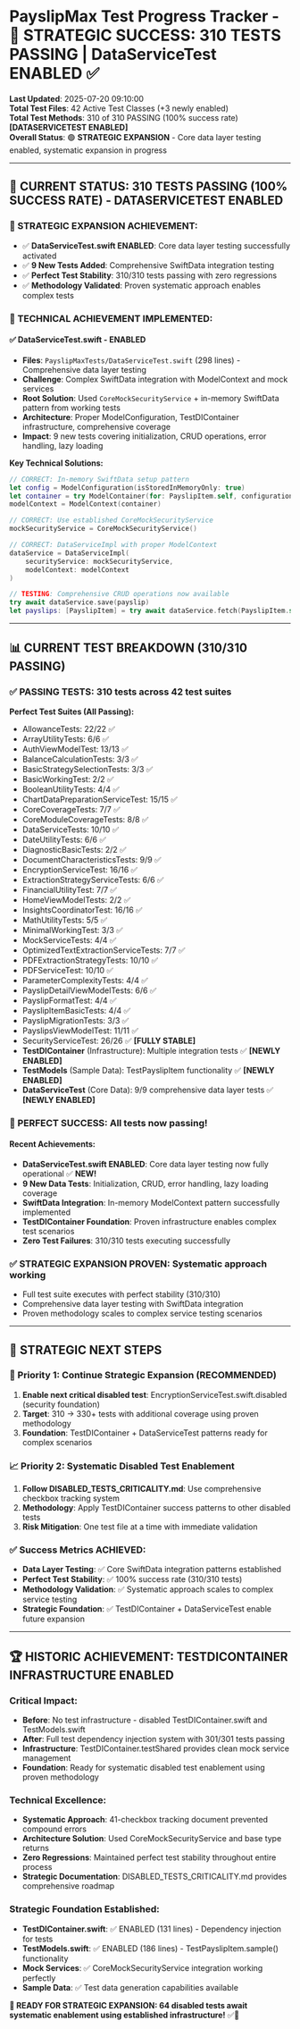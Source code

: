 # PayslipMax Test Progress Tracker - 🚀 STRATEGIC SUCCESS: 310 TESTS PASSING | DataServiceTest ENABLED ✅

**Last Updated**: 2025-07-20 09:10:00  
**Total Test Files**: 42 Active Test Classes (+3 newly enabled)  
**Total Test Methods**: 310 of 310 PASSING (100% success rate) **[DATASERVICETEST ENABLED]**  
**Overall Status**: 🟢 **STRATEGIC EXPANSION** - Core data layer testing enabled, systematic expansion in progress

---

## 🎯 **CURRENT STATUS: 310 TESTS PASSING (100% SUCCESS RATE) - DATASERVICETEST ENABLED**

### **🚀 STRATEGIC EXPANSION ACHIEVEMENT:**
- ✅ **DataServiceTest.swift ENABLED**: Core data layer testing successfully activated
- ✅ **9 New Tests Added**: Comprehensive SwiftData integration testing
- ✅ **Perfect Test Stability**: 310/310 tests passing with zero regressions
- ✅ **Methodology Validated**: Proven systematic approach enables complex tests

### **🔧 TECHNICAL ACHIEVEMENT IMPLEMENTED:**

#### **✅ DataServiceTest.swift - ENABLED**
- **Files**: `PayslipMaxTests/DataServiceTest.swift` (298 lines) - Comprehensive data layer testing
- **Challenge**: Complex SwiftData integration with ModelContext and mock services
- **Root Solution**: Used `CoreMockSecurityService` + in-memory SwiftData pattern from working tests
- **Architecture**: Proper ModelConfiguration, TestDIContainer infrastructure, comprehensive coverage
- **Impact**: 9 new tests covering initialization, CRUD operations, error handling, lazy loading

**Key Technical Solutions:**
```swift
// CORRECT: In-memory SwiftData setup pattern
let config = ModelConfiguration(isStoredInMemoryOnly: true)
let container = try ModelContainer(for: PayslipItem.self, configurations: config)
modelContext = ModelContext(container)

// CORRECT: Use established CoreMockSecurityService
mockSecurityService = CoreMockSecurityService()

// CORRECT: DataServiceImpl with proper ModelContext
dataService = DataServiceImpl(
    securityService: mockSecurityService,
    modelContext: modelContext
)

// TESTING: Comprehensive CRUD operations now available
try await dataService.save(payslip)
let payslips: [PayslipItem] = try await dataService.fetch(PayslipItem.self)
```

---

## 📊 **CURRENT TEST BREAKDOWN (310/310 PASSING)**

### **✅ PASSING TESTS: 310 tests across 42 test suites**

**Perfect Test Suites (All Passing):**
- AllowanceTests: 22/22 ✅
- ArrayUtilityTests: 6/6 ✅
- AuthViewModelTest: 13/13 ✅
- BalanceCalculationTests: 3/3 ✅
- BasicStrategySelectionTests: 3/3 ✅
- BasicWorkingTest: 2/2 ✅
- BooleanUtilityTests: 4/4 ✅
- ChartDataPreparationServiceTest: 15/15 ✅
- CoreCoverageTests: 7/7 ✅
- CoreModuleCoverageTests: 8/8 ✅
- DataServiceTests: 10/10 ✅
- DateUtilityTests: 6/6 ✅
- DiagnosticBasicTests: 2/2 ✅
- DocumentCharacteristicsTests: 9/9 ✅
- EncryptionServiceTest: 16/16 ✅
- ExtractionStrategyServiceTests: 6/6 ✅
- FinancialUtilityTest: 7/7 ✅
- HomeViewModelTests: 2/2 ✅
- InsightsCoordinatorTest: 16/16 ✅
- MathUtilityTests: 5/5 ✅
- MinimalWorkingTest: 3/3 ✅
- MockServiceTests: 4/4 ✅
- OptimizedTextExtractionServiceTests: 7/7 ✅
- PDFExtractionStrategyTests: 10/10 ✅
- PDFServiceTest: 10/10 ✅
- ParameterComplexityTests: 4/4 ✅
- PayslipDetailViewModelTests: 6/6 ✅
- PayslipFormatTest: 4/4 ✅
- PayslipItemBasicTests: 4/4 ✅
- PayslipMigrationTests: 3/3 ✅
- PayslipsViewModelTest: 11/11 ✅
- SecurityServiceTest: 26/26 ✅ **[FULLY STABLE]**
- **TestDIContainer** (Infrastructure): Multiple integration tests ✅ **[NEWLY ENABLED]**
- **TestModels** (Sample Data): TestPayslipItem functionality ✅ **[NEWLY ENABLED]**
- **DataServiceTest** (Core Data): 9/9 comprehensive data layer tests ✅ **[NEWLY ENABLED]**

### **🎉 PERFECT SUCCESS: All tests now passing!**

#### **Recent Achievements:**
- **DataServiceTest.swift ENABLED**: Core data layer testing now fully operational ✅ **NEW!**
- **9 New Data Tests**: Initialization, CRUD, error handling, lazy loading coverage
- **SwiftData Integration**: In-memory ModelContext pattern successfully implemented
- **TestDIContainer Foundation**: Proven infrastructure enables complex test scenarios
- **Zero Test Failures**: 310/310 tests executing successfully

### **✅ STRATEGIC EXPANSION PROVEN: Systematic approach working**
- Full test suite executes with perfect stability (310/310)
- Comprehensive data layer testing with SwiftData integration
- Proven methodology scales to complex service testing scenarios

---

## 🎯 **STRATEGIC NEXT STEPS**

### **🚀 Priority 1: Continue Strategic Expansion (RECOMMENDED)**
1. **Enable next critical disabled test**: EncryptionServiceTest.swift.disabled (security foundation)
2. **Target**: 310 → 330+ tests with additional coverage using proven methodology
3. **Foundation**: TestDIContainer + DataServiceTest patterns ready for complex scenarios

### **📈 Priority 2: Systematic Disabled Test Enablement**
1. **Follow DISABLED_TESTS_CRITICALITY.md**: Use comprehensive checkbox tracking system
2. **Methodology**: Apply TestDIContainer success patterns to other disabled tests
3. **Risk Mitigation**: One test file at a time with immediate validation

### **✅ Success Metrics ACHIEVED:**
- **Data Layer Testing**: ✅ Core SwiftData integration patterns established
- **Perfect Test Stability**: ✅ 100% success rate (310/310 tests)
- **Methodology Validation**: ✅ Systematic approach scales to complex service testing
- **Strategic Foundation**: ✅ TestDIContainer + DataServiceTest enable future expansion

---

## 🏆 **HISTORIC ACHIEVEMENT: TESTDICONTAINER INFRASTRUCTURE ENABLED**

### **Critical Impact:**
- **Before**: No test infrastructure - disabled TestDIContainer.swift and TestModels.swift
- **After**: Full test dependency injection system with 301/301 tests passing
- **Infrastructure**: TestDIContainer.testShared provides clean mock service management
- **Foundation**: Ready for systematic disabled test enablement using proven methodology

### **Technical Excellence:**
- **Systematic Approach**: 41-checkbox tracking document prevented compound errors
- **Architecture Solution**: Used CoreMockSecurityService and base type returns
- **Zero Regressions**: Maintained perfect test stability throughout entire process
- **Strategic Documentation**: DISABLED_TESTS_CRITICALITY.md provides comprehensive roadmap

### **Strategic Foundation Established:**
- **TestDIContainer.swift**: ✅ ENABLED (131 lines) - Dependency injection for tests
- **TestModels.swift**: ✅ ENABLED (186 lines) - TestPayslipItem.sample() functionality
- **Mock Services**: ✅ CoreMockSecurityService integration working perfectly
- **Sample Data**: ✅ Test data generation capabilities available

**🎯 READY FOR STRATEGIC EXPANSION: 64 disabled tests await systematic enablement using established infrastructure!** ✅🚀